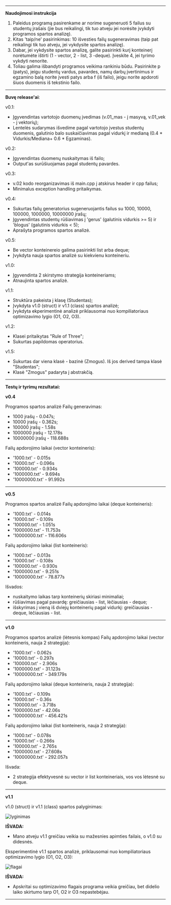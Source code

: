 -----------------------------------------------------------------------------------------------------------------------------------------------------------------------

**Naudojimosi instrukcija**

1. Paleidus programą pasirenkame ar norime sugeneruoti 5 failus su studentų įrašais (jie bus reikalingi, tik tuo atveju jei norėsite įvykdyti programos spartos analizę).
2. Kitas 'taip/ne' pasirinkimas: 10 išvesties failų sugeneravimas (taip pat reikalingi tik tuo atveju, jei vykdysite spartos analizę).
3. Dabar, jei vykdysite spartos analizę, galite pasirinkti kurį konteinerį norėtumėte ištirti (1 - vector, 2 - list, 3 -deque). Įveskite 4, jei tyrimo vykdyti nenorite.
4. Toliau galima išbandyti programos veikima rankiniu būdu. Pasirinkite p (patys), jeigu studentų vardus, pavardes, namų darbų įvertinimus ir egzamino balą norite įvesti patys arba f (iš failo), jeigu norite apdoroti šiuos duomenis iš tekstinio failo.

-----------------------------------------------------------------------------------------------------------------------------------------------------------------------

**Buvę release'ai**:

v0.1:
- Įgyvendintas vartotojo duomenų įvedimas (v.01_mas - į masyvą, v.01_vek - į vektorių);
- Lentelės sudarymas išvedime pagal vartotojo įvestus studentų duomenis, galutinio balo suskaičiavimas pagal vidurkį ir medianą (0.4 * Vidurkis/Mediana+ 0.6 * Egzaminas).

v0.2:
- Įgyvendintas duomenų nuskaitymas iš failo;
- Output'as surūšiuojamas pagal studentų pavardes.

v0.3:
- v.02 kodo reorganizavimas iš main.cpp į atskirus header ir cpp failus;
- Minimalus exception handling pritaikymas.

v0.4:
- Sukurtas failų generatorius sugeneruojantis failus su 1000, 10000, 100000, 1000000, 10000000 įrašų;
- Įgyvendintas studentų rūšiavimas į 'gerus' (galutinis vidurkis >= 5) ir 'blogus' (galutinis vidurkis < 5);
- Aprašyta programos spartos analizė.

v0.5:
- Be vector konteinereio galima pasirinkti list arba deque;
- Įvykdyta nauja spartos analizė su kiekvienu konteineriu.

v1.0:
- Įgyvendinta 2 skirstymo strategija konteineriams;
- Atnaujinta spartos analizė.

v1.1:
- Struktūra pakeista į klasę (Studentas);
- Įvykdyta v1.0 (struct) ir v1.1 (class) spartos analizė;
- Įvykdyta ekperimentinė analizė priklausomai nuo kompiliatoriaus optimizavimo lygio (O1, O2, O3).

v1.2:
- Klasei pritaikytas "Rule of Three";
- Sukurtas papildomas operatorius.

v1.5:
- Sukurtas dar viena klasė - bazinė (Zmogus). Iš jos derived tampa klasė "Studentas";
- Klasė "Zmogus" padaryta į abstrakčią.

-----------------------------------------------------------------------------------------------------------------------------------------------------------------------

**Testų ir tyrimų rezultatai:**

**v0.4**

Programos spartos analizė
Failų generavimas:
- 1000 įrašų - 0.047s;
- 10000 įrašų - 0.362s;
- 100000 įrašų - 1.58s
- 1000000 įrašų - 12.178s
- 10000000 įrašų - 118.688s

Failų apdorojimo laikai (vector konteineris):
- '1000.txt' - 0.015s
- '10000.txt' - 0.096s
- '100000.txt' - 0.934s
- '1000000.txt' - 9.694s
- '10000000.txt' - 91.992s

-----------------------------------------------------------------------------------------------------------------------------------------------------------------------

**v0.5**

Programos spartos analizė
Failų apdorojimo laikai (deque konteineris):
- '1000.txt' - 0.014s
- '10000.txt' - 0.109s
- '100000.txt' - 1.051s
- '1000000.txt' - 11.753s
- '10000000.txt' - 116.606s

Failų apdorojimo laikai (list konteineris):
- '1000.txt' - 0.013s
- '10000.txt' - 0.108s
- '100000.txt' - 0.930s
- '1000000.txt' - 9.251s
- '10000000.txt' - 78.877s

Išvados:
- nuskaitymo laikas tarp konteinerių skiriasi minimaliai;
- rūšiavimas pagal pavardę: greičiausias - list, lėčiausias - deque;
- išskyrimas į vieną iš dviejų konteinerių pagal vidurkį: greičiausias - deque, lėčiausias - list.

-----------------------------------------------------------------------------------------------------------------------------------------------------------------------

**v1.0**

Programos spartos analizė (lėtesnis kompas)
Failų apdorojimo laikai (vector konteineris, nauja 2 strategija):
- '1000.txt' - 0.062s
- '10000.txt' - 0.297s
- '100000.txt' - 2.906s
- '1000000.txt' - 31.123s
- '10000000.txt' - 349.179s

Failų apdorojimo laikai (deque konteineris, nauja 2 strategija):
- '1000.txt' - 0.109s
- '10000.txt' - 0.36s
- '100000.txt' - 3.718s
- '1000000.txt' - 42.06s
- '10000000.txt' - 456.421s

Failų apdorojimo laikai (list konteineris, nauja 2 strategija):
- '1000.txt' - 0.078s
- '10000.txt' - 0.266s
- '100000.txt' - 2.765s
- '1000000.txt' - 27.608s
- '10000000.txt' - 292.057s

Išvada:
- 2 strategija efektyvesnė su vector ir list konteineriais, vos vos lėtesnė su deque.

-----------------------------------------------------------------------------------------------------------------------------------------------------------------------

**v1.1**

v1.0 (struct) ir v1.1 (class) spartos palyginimas:

![lyginimas](https://user-images.githubusercontent.com/100161683/172133303-524eecdb-39fe-490f-8113-54f2bc4441a8.png)

**IŠVADA:**
- Mano atveju v1.1 greičiau veikia su mažesnies apimties failais, o v1.0 su didesnės.

Eksperimentinė v1.1 spartos analizė, priklausomai nuo kompiliatoriaus optimizavimo lygio (O1, O2, O3):

![flagai](https://user-images.githubusercontent.com/100161683/172133562-c8729cbb-ea19-492b-915d-98abbea859f5.png)

**IŠVADA:**
- Apskritai su optimizavimo flagais programa veikia greičiau, bet didelio laiko skirtumo tarp O1, O2 ir O3 nepastebėjau.

-----------------------------------------------------------------------------------------------------------------------------------------------------------------------
